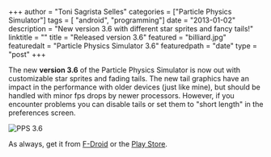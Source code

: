+++
author = "Toni Sagrista Selles"
categories = ["Particle Physics Simulator"]
tags = [ "android", "programming"]
date = "2013-01-02"
description = "New version 3.6 with different star sprites and fancy tails!"
linktitle = ""
title = "Released version 3.6"
featured = "billiard.jpg"
featuredalt = "Particle Physics Simulator 3.6"
featuredpath = "date"
type = "post"
+++

The new **version 3.6** of the Particle Physics Simulator is now out with customizable star sprites and fading tails. The new tail graphics have an impact in the performance with older devices (just like mine), but should be handled with minor fps drops by newer processors. However, if you encounter problems you can disable tails or set them to "short length" in the preferences screen.

<!--more-->

![PPS 3.6](/img/2013/01/billiard-full.png)

As always, get it from [F-Droid](https://f-droid.org/en/packages/com.tss.android/) or the [Play Store](https://play.google.com/store/apps/details?id=com.tss.android).
